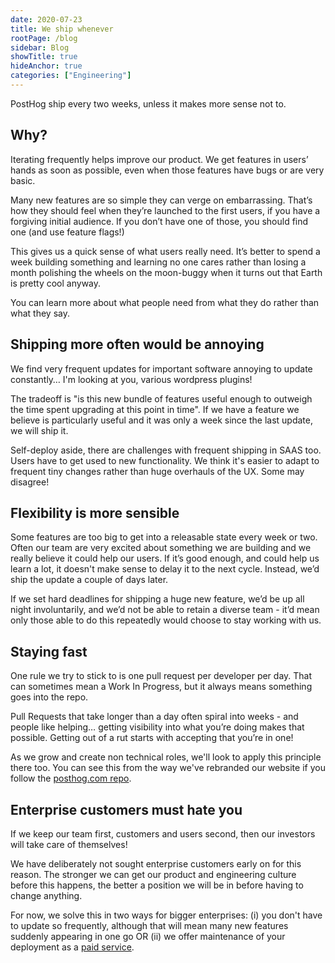 ```yaml
---
date: 2020-07-23
title: We ship whenever
rootPage: /blog
sidebar: Blog
showTitle: true
hideAnchor: true
categories: ["Engineering"]
---
```


PostHog ship every two weeks, unless it makes more sense not to.

## Why?

Iterating frequently helps improve our product. We get features in users’ hands as soon as possible, even when those features have bugs or are very basic.

Many new features are so simple they can verge on embarrassing. That’s how they should feel when they’re launched to the first users, if you have a forgiving initial audience. If you don’t have one of those, you should find one (and use feature flags!)

This gives us a quick sense of what users really need. It’s better to spend a week building something and learning no one cares rather than losing a month polishing the wheels on the moon-buggy when it turns out that Earth is pretty cool anyway.

You can learn more about what people need from what they do rather than what they say.

## Shipping more often would be annoying

We find very frequent updates for important software annoying to update constantly… I'm looking at you, various wordpress plugins!

The tradeoff is "is this new bundle of features useful enough to outweigh the time spent upgrading at this point in time". If we have a feature we believe is particularly useful and it was only a week since the last update, we will ship it.

Self-deploy aside, there are challenges with frequent shipping in SAAS too. Users have to get used to new functionality. We think it's easier to adapt to frequent tiny changes rather than huge overhauls of the UX. Some may disagree!

## Flexibility is more sensible

Some features are too big to get into a releasable state every week or two. Often our team are very excited about something we are building and we really believe it could help our users. If it’s good enough, and could help us learn a lot, it doesn't make sense to delay it to the next cycle. Instead, we’d ship the update a couple of days later.

If we set hard deadlines for shipping a huge new feature, we’d be up all night involuntarily, and we’d not be able to retain a diverse team - it’d mean only those able to do this repeatedly would choose to stay working with us. 

## Staying fast

One rule we try to stick to is one pull request per developer per day. That can sometimes mean a Work In Progress, but it always means something goes into the repo.

Pull Requests that take longer than a day often spiral into weeks - and people like helping… getting visibility into what you’re doing makes that possible. Getting out of a rut starts with accepting that you’re in one!

As we grow and create non technical roles, we'll look to apply this principle there too. You can see this from the way we've rebranded our website if you follow the [posthog.com repo](https://github.com/PostHog/posthog.com).

## Enterprise customers must hate you 

If we keep our team first, customers and users second, then our investors will take care of themselves!

We have deliberately not sought enterprise customers early on for this reason. The stronger we can get our product and engineering culture before this happens, the better a position we will be in before having to change anything.

For now, we solve this in two ways for bigger enterprises: (i) you don't have to update so frequently, although that will mean many new features suddenly appearing in one go OR (ii) we offer maintenance of your deployment as a [paid service](/pricing).
